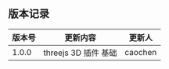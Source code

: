 ## 版本记录

| 版本号 | 更新内容             | 更新人  |
| ------ | -------------------- | ------- |
| 1.0.0  | threejs 3D 插件 基础 | caochen |

